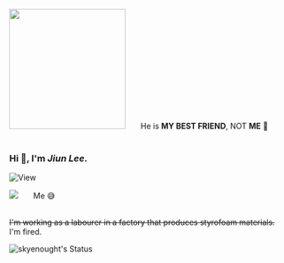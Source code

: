 <img
   src='https://github.com/Skyenought/Skyenought/assets/70408571/88f13168-c058-479d-83ea-161fce31335b' 
   width='210' height='217' /> &nbsp; &nbsp; &nbsp;
   He is **MY BEST FRIEND**, NOT **ME** 🤣
<br><br>

### Hi 👋, I'm *Jiun Lee*.
![View](https://komarev.com/ghpvc/?username=skyenought)

<img
   src='https://github.com/Skyenought/Skyenought/assets/70408571/3366759e-b544-49ed-b064-c0e10af2a914'
/> &nbsp; &nbsp; &nbsp;
   Me 😅
<br><br>

~~I'm working as a labourer in a factory that produces styrofoam materials.~~
I'm fired.
<!--
**Skyenought/Skyenought** is a ✨ _special_ ✨ repository because its `README.md` (this file) appears on your GitHub profile.

Here are some ideas to get you started:

- 🔭 I’m currently working on ...
- 🌱 I’m currently learning ...
- 👯 I’m looking to collaborate on ...
- 🤔 I’m looking for help with ...
- 💬 Ask me about ...
- 📫 How to reach me: ...
- 😄 Pronouns: ...
- ⚡ Fun fact: ...
-->
![skyenought's Status](https://github-readme-stats.vercel.app/api?username=skyenought&show_icons=true&bg_color=f6fcfe,d0f0fb,edfdf5,f0fff7&title_color=000000&text_color=848fd2)
